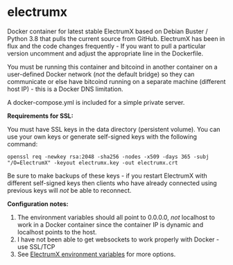 # electrumx

Docker container for latest stable ElectrumX based on Debian Buster / Python 3.8 that pulls the current source from GitHub. ElectrumX has been in flux and the code changes frequently - If you want to pull a particular version uncomment and adjust the appropriate line in the Dockerfile. 

You must be running this container and bitcoind in another container on a user-defined Docker network (*not* the default bridge) so they can communicate or else have bitcoind running on a separate machine (different host IP) - this is a Docker DNS limitation.

A docker-compose.yml is included for a simple private server.

**Requirements for SSL:**

You must have SSL keys in the data directory (persistent volume). You can use your own keys or generate self-signed keys with the following command:

`openssl req -newkey rsa:2048 -sha256 -nodes -x509 -days 365 -subj "/O=ElectrumX" -keyout electrumx.key -out electrumx.crt`

Be sure to make backups of these keys - if you restart ElectrumX with different self-signed keys then clients who have already connected using previous keys will *not* be able to reconnect.

**Configuration notes:**

1. The environment variables should all point to 0.0.0.0, *not* localhost to work in a Docker container since the container IP is dynamic and localhost points to the host.
2. I have not been able to get websockets to work properly with Docker - use SSL/TCP 
3. See [ElectrumX environment variables](https://electrumx.readthedocs.io/en/latest/environment.html) for more options. 
